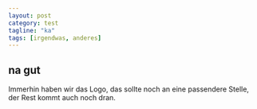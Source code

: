 ```yaml
---
layout: post
category: test
tagline: "ka"
tags: [irgendwas, anderes]
---
```

## na gut

Immerhin haben wir das Logo, das sollte noch an eine passendere Stelle, der Rest kommt auch noch dran.
